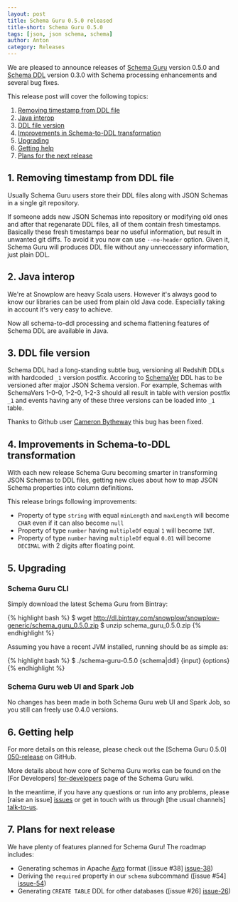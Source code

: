 ```yaml
---
layout: post
title: Schema Guru 0.5.0 released
title-short: Schema Guru 0.5.0
tags: [json, json schema, schema]
author: Anton
category: Releases
---
```


We are pleased to announce releases of [Schema Guru][repo] version 0.5.0 and [Schema DDL][ddl-repo] version 0.3.0 with Schema processing enhancements and several bug fixes.

This release post will cover the following topics:

1. [Removing timestamp from DDL file](/blog/2016/02/09/schema-guru-0.5.0-released/#timestamp)
2. [Java interop](/blog/2016/02/09/schema-guru-0.5.0-released/#java)
3. [DDL file version](/blog/2016/02/09/schema-guru-0.5.0-released/#version)
4. [Improvements in Schema-to-DDL transformation](/blog/2016/02/09/schema-guru-0.5.0-released/#schema-to-ddl)
5. [Upgrading](/blog/2016/02/09/schema-guru-0.5.0-released/#upgrading)
6. [Getting help](/blog/2016/02/09/schema-guru-0.5.0-released/#help)
7. [Plans for the next release](/blog/2016/02/09/schema-guru-0.5.0-released/#roadmap)


<!--more-->

<h2 id="timestamp">1. Removing timestamp from DDL file</h2>

Usually Schema Guru users store their DDL files along with JSON Schemas in a single git repository.

If someone  adds new JSON Schemas into repository or modifying old ones and after that regenarate DDL files, all of them contain fresh timestamps.
Basically these fresh timestamps bear no useful information, but result in unwanted git diffs.
To avoid it you now can use `--no-header` option. 
Given it, Schema Guru will produces DDL file without any unneccessary information, just plain DDL.

<h2 id="java">2. Java interop</h2>

We're at Snowplow are heavy Scala users. 
However it's always good to know our libraries can be used from plain old Java code.
Especially taking in account it's very easy to achieve.

Now all schema-to-ddl processing and schema flattening features of Schema DDL are available in Java.

<h2 id="version">3. DDL file version</h2>

Schema DDL had a long-standing subtle bug, versioning all Redshift DDLs with hardcoded `_1` version postfix.
Accoring to [SchemaVer][schemaver] DDL has to be versioned after major JSON Schema version.
For example, Schemas with SchemaVers 1-0-0, 1-2-0, 1-2-3 should all result in table with version postfix `_1`
and events having any of these three versions can be loaded into `_1` table.

Thanks to Github user [Cameron Bytheway][camshaft] this bug has been fixed. 

<h2 id="schema-to-ddl">4. Improvements in Schema-to-DDL transformation</h2>

With each new release Schema Guru becoming smarter in transforming JSON Schemas to DDL files, 
getting new clues about how to map JSON Schema properties into column definitions.

This release brings following improvements:

* Property of type `string` with equal `minLength` and `maxLength` will become `CHAR` even if it can also become `null`
* Property of type `number` having `multipleOf` equal `1` will become `INT`.
* Property of type `number` having `multipleOf` equal `0.01` will become `DECIMAL` with 2 digits after floating point.

<h2><a name="upgrading">5. Upgrading</a></h2>

<h3>Schema Guru CLI</h3>

Simply download the latest Schema Guru from Bintray:

{% highlight bash %}
$ wget http://dl.bintray.com/snowplow/snowplow-generic/schema_guru_0.5.0.zip
$ unzip schema_guru_0.5.0.zip
{% endhighlight %}

Assuming you have a recent JVM installed, running should be as simple as:

{% highlight bash %}
$ ./schema-guru-0.5.0 {schema|ddl} {input} {options}
{% endhighlight %}

<h3>Schema Guru web UI and Spark Job</h3>

No changes has been made in both Schema Guru web UI and Spark Job, so you still can freely use 0.4.0 versions.

<h2><a name="help">6. Getting help</a></h2>

For more details on this release, please check out the [Schema Guru 0.5.0] [050-release] on GitHub.

More details about how core of Schema Guru works can be found on the [For Developers] [for-developers] page of the Schema Guru wiki.

In the meantime, if you have any questions or run into any problems, please [raise an issue] [issues] or get in touch with us through [the usual channels] [talk-to-us].

<h2><a name="roadmap">7. Plans for next release</a></h2>

We have plenty of features planned for Schema Guru! The roadmap includes:

* Generating schemas in Apache [Avro][avro] format ([issue #38] [issue-38])
* Deriving the `required` property in our `schema` subcommand ([issue #54] [issue-54])
* Generating `CREATE TABLE` DDL for other databases ([issue #26] [issue-26])

[schemaver]: http://snowplowanalytics.com/blog/2014/05/13/introducing-schemaver-for-semantic-versioning-of-schemas/
[vagrant]: https://www.vagrantup.com/
[avro]: https://avro.apache.org/
[for-developers]: https://github.com/snowplow/schema-guru/wiki/For-developers
[camshaft]: https://github.com/camshaft

[repo]: https://github.com/snowplow/schema-guru
[ddl-repo]: https://github.com/snowplow/schema-ddl
[issues]: https://github.com/snowplow/schema-guru/issues
[issue-38]: https://github.com/snowplow/schema-guru/issues/38
[issue-54]: https://github.com/snowplow/schema-guru/issues/54
[issue-26]: https://github.com/snowplow/schema-ddl/issues/26
[050-release]: https://github.com/snowplow/schema-guru/releases/tag/0.5.0
[talk-to-us]: https://github.com/snowplow/snowplow/wiki/Talk-to-us
